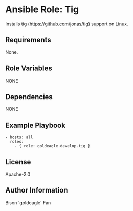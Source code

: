 # Ansible Role: Tig

Installs tig (https://github.com/jonas/tig) support on Linux.

## Requirements

None.

## Role Variables

NONE

## Dependencies

NONE

## Example Playbook

    - hosts: all
      roles:
        - { role: goldeagle.develop.tig }

## License

Apache-2.0

## Author Information

Bison 'goldeagle' Fan 
